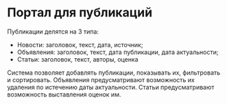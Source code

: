 # Портал для публикаций

Публикации делятся на 3 типа:
*	Новости: заголовок, текст, дата, источник;
*	Объявления: заголовок, текст, дата публикации, дата актуальности;
*	Статьи: заголовок, текст, авторы, оценка

Система позволяет добавлять публикации, показывать их, фильтровать и сортировать.
Объявления предусматривают возможность их удаления по истечению даты актуальности.
Статьи предусматривают возможность выставления оценок им.
